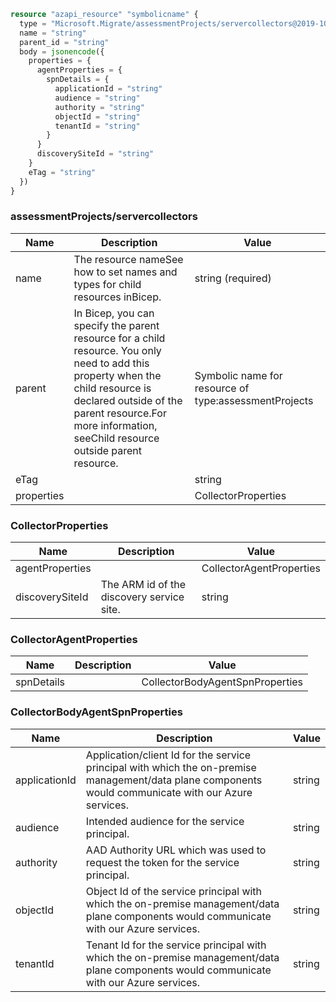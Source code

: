 ```terraform
resource "azapi_resource" "symbolicname" {
  type = "Microsoft.Migrate/assessmentProjects/servercollectors@2019-10-01"
  name = "string"
  parent_id = "string"
  body = jsonencode({
    properties = {
      agentProperties = {
        spnDetails = {
          applicationId = "string"
          audience = "string"
          authority = "string"
          objectId = "string"
          tenantId = "string"
        }
      }
      discoverySiteId = "string"
    }
    eTag = "string"
  })
}

```

### assessmentProjects/servercollectors

| Name | Description | Value |
|-|-|-|
| name | The resource nameSee how to set names and types for child resources inBicep. | string (required) |
| parent | In Bicep, you can specify the parent resource for a child resource. You only need to add this property when the child resource is declared outside of the parent resource.For more information, seeChild resource outside parent resource. | Symbolic name for resource of type:assessmentProjects |
| eTag |  | string |
| properties |  | CollectorProperties |


### CollectorProperties

| Name | Description | Value |
|-|-|-|
| agentProperties |  | CollectorAgentProperties |
| discoverySiteId | The ARM id of the discovery service site. | string |


### CollectorAgentProperties

| Name | Description | Value |
|-|-|-|
| spnDetails |  | CollectorBodyAgentSpnProperties |


### CollectorBodyAgentSpnProperties

| Name | Description | Value |
|-|-|-|
| applicationId | Application/client Id for the service principal with which the on-premise management/data plane components would communicate with our Azure services. | string |
| audience | Intended audience for the service principal. | string |
| authority | AAD Authority URL which was used to request the token for the service principal. | string |
| objectId | Object Id of the service principal with which the on-premise management/data plane components would communicate with our Azure services. | string |
| tenantId | Tenant Id for the service principal with which the on-premise management/data plane components would communicate with our Azure services. | string |


